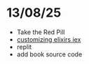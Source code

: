 # 13/08/25

- Take the Red Pill
- [customizing elixirs iex](https://samuelmullen.com/articles/customizing_elixirs_iex)
- replit
- add book source code
  
